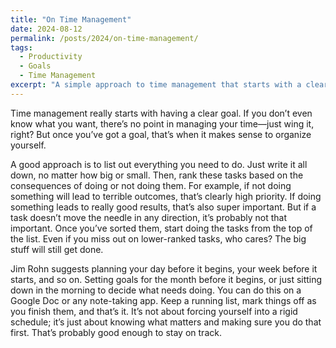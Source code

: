 ```yaml
---
title: "On Time Management"
date: 2024-08-12
permalink: /posts/2024/on-time-management/
tags:
  - Productivity
  - Goals
  - Time Management
excerpt: "A simple approach to time management that starts with a clear goal and prioritizing tasks by their consequences."
---
```


Time management really starts with having a clear goal. If you don’t even know what you want, there’s no point in managing your time—just wing it, right? But once you’ve got a goal, that’s when it makes sense to organize yourself.

A good approach is to list out everything you need to do. Just write it all down, no matter how big or small. Then, rank these tasks based on the consequences of doing or not doing them. For example, if not doing something will lead to terrible outcomes, that’s clearly high priority. If doing something leads to really good results, that’s also super important. But if a task doesn’t move the needle in any direction, it’s probably not that important. Once you’ve sorted them, start doing the tasks from the top of the list. Even if you miss out on lower-ranked tasks, who cares? The big stuff will still get done.

Jim Rohn suggests planning your day before it begins, your week before it starts, and so on. Setting goals for the month before it begins, or just sitting down in the morning to decide what needs doing. You can do this on a Google Doc or any note-taking app. Keep a running list, mark things off as you finish them, and that’s it. It’s not about forcing yourself into a rigid schedule; it’s just about knowing what matters and making sure you do that first. That’s probably good enough to stay on track.